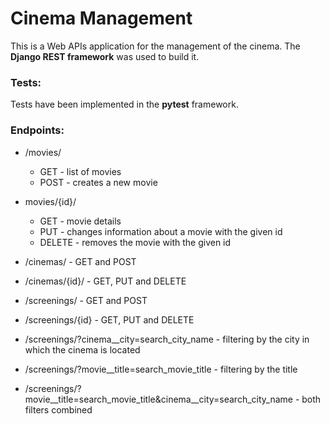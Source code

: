 # Cinema Management

This is a Web APIs application for the management of the cinema. The **Django REST framework** was used to build it.

### Tests:

Tests have been implemented in the **pytest** framework.

### Endpoints:

- /movies/
    - GET - list of movies
    - POST - creates a new movie

- movies/{id}/
    - GET - movie details
    - PUT - changes information about a movie with the given id
    - DELETE - removes the movie with the given id

- /cinemas/ - GET and POST
  
- /cinemas/{id}/ - GET, PUT and DELETE
  
- /screenings/ - GET and POST
  
- /screenings/{id} - GET, PUT and DELETE
  
- /screenings/?cinema__city=search_city_name - filtering by the city in which the cinema is located
  
- /screenings/?movie__title=search_movie_title - filtering by the title
  
- /screenings/?movie__title=search_movie_title&cinema__city=search_city_name - both filters combined

